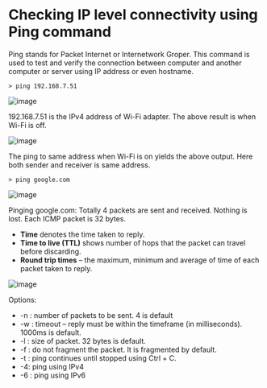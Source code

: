 # Checking IP level connectivity using Ping command

Ping stands for Packet Internet or Internetwork Groper. This command is used to test and verify the connection between computer and another computer or server using IP address or even hostname. 

```> ping 192.168.7.51```

![image](https://github.com/user-attachments/assets/397da4ef-2421-438b-a5e6-8adc3fab1e95)

192.168.7.51 is the IPv4 address of Wi-Fi adapter. The above result is when Wi-Fi is off.

![image](https://github.com/user-attachments/assets/19370106-f19e-4f7b-92cb-0e444a07ef58)

The ping to same address when Wi-Fi is on yields the above output. Here both sender and receiver is same address.

```> ping google.com```

![image](https://github.com/user-attachments/assets/49dc9fa5-e6e2-46fa-85df-4f25b284904a)

Pinging google.com: Totally 4 packets are sent and received. Nothing is lost. Each ICMP packet is 32 bytes.

- **Time** denotes the time taken to reply. 
- **Time to live (TTL)** shows number of hops that the packet can travel before discarding.
- **Round trip times** – the maximum, minimum and average of time of each packet taken to reply.

![image](https://github.com/user-attachments/assets/203124a1-63ef-4533-beb7-a5946a432b3e)

Options:
- -n : number of packets to be sent. 4 is default
- -w : timeout – reply must be within the timeframe (in milliseconds). 1000ms is default.
- -l : size of packet. 32 bytes is default.
- -f : do not fragment the packet. It is fragmented by default.
- -t : ping continues until stopped using Ctrl + C.
- -4: ping using IPv4
- -6 : ping using IPv6
